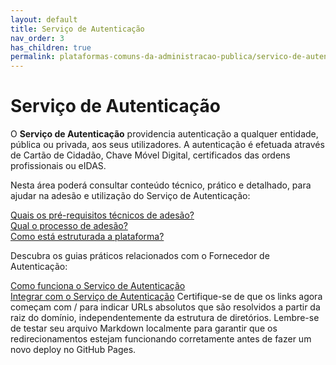 ```yaml
---
layout: default
title: Serviço de Autenticação
nav_order: 3
has_children: true
permalink: plataformas-comuns-da-administracao-publica/servico-de-autenticacao
---
```




# Serviço de Autenticação

O **Serviço de Autenticação** providencia autenticação a qualquer entidade, pública ou privada, aos seus utilizadores. A autenticação é efetuada através de Cartão de Cidadão, Chave Móvel Digital, certificados das ordens profissionais ou eIDAS.

Nesta área poderá consultar conteúdo técnico, prático e detalhado, para ajudar na adesão e utilização do Serviço de Autenticação:

<a href="/plataformas-comuns-da-administracao-publica/servico-de-autenticacao/quais-os-pre-requisitos-tecnicos-de-adesao.html" class="button">Quais os pré-requisitos técnicos de adesão?</a><br>
<a href="/plataformas-comuns-da-administracao-publica/servico-de-autenticacao/qual-o-processo-de-adesao.html" class="button">Qual o processo de adesão?</a><br>
<a href="/plataformas-comuns-da-administracao-publica/servico-de-autenticacao/como-esta-estruturada-a-plataforma.html" class="button">Como está estruturada a plataforma?</a><br>

Descubra os guias práticos relacionados com o Fornecedor de Autenticação:

<a href="/guias-praticos/como-funciona-o-servico-de-autenticacao/" class="button">Como funciona o Serviço de Autenticação</a><br>
<a href="/guias-praticos/integrar-com-o-servico-de-autenticacao/" class="button">Integrar com o Serviço de Autenticação</a>
Certifique-se de que os links agora começam com / para indicar URLs absolutos que são resolvidos a partir da raiz do domínio, independentemente da estrutura de diretórios. Lembre-se de testar seu arquivo Markdown localmente para garantir que os redirecionamentos estejam funcionando corretamente antes de fazer um novo deploy no GitHub Pages.





